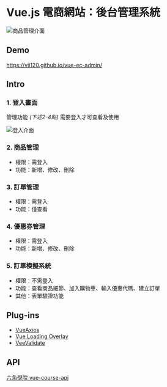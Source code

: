 # Vue.js 電商網站：後台管理系統

![商品管理介面](https://i.imgur.com/dBy8s4X.png)

## Demo
https://vii120.github.io/vue-ec-admin/

## Intro

### 1. 登入畫面

管理功能 *(下述2-4點)* 需要登入才可查看及使用

![登入介面](https://i.imgur.com/v1LzcrE.png)

### 2. 商品管理
* 權限：需登入
* 功能：新增、修改、刪除

### 3. 訂單管理
* 權限：需登入
* 功能：僅查看

### 4. 優惠券管理
* 權限：需登入
* 功能：新增、修改、刪除

### 5. 訂單模擬系統
* 權限：不需登入
* 功能：查看商品細節、加入購物車、輸入優惠代碼、建立訂單
* 其他：表單驗證功能

## Plug-ins
* [VueAxios](https://www.npmjs.com/package/vue-axios)
* [Vue Loading Overlay](https://github.com/ankurk91/vue-loading-overlay)
* [VeeValidate](https://github.com/baianat/vee-validate)

## API
[六角學院 vue-course-api](https://github.com/hexschool/vue-course-api-wiki/wiki)
